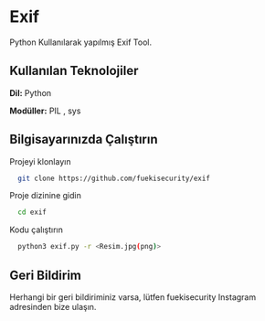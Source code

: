 
# Exif

Python Kullanılarak yapılmış Exif Tool.
## Kullanılan Teknolojiler

**Dil:** Python

**Modüller:** PIL , sys

  
## Bilgisayarınızda Çalıştırın

Projeyi klonlayın

```bash
  git clone https://github.com/fuekisecurity/exif
```

Proje dizinine gidin

```bash
  cd exif
```

Kodu çalıştırın

```bash
  python3 exif.py -r <Resim.jpg(png)> 
```

  
## Geri Bildirim

Herhangi bir geri bildiriminiz varsa, lütfen fuekisecurity Instagram adresinden bize ulaşın.
  
